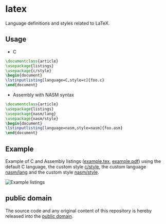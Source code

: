 latex
=====

Language definitions and styles related to LaTeX.

Usage
-----

* C

```latex
\documentclass{article}
\usepackage{listings}
\usepackage{c/style}
\begin{document}
\lstinputlisting[language=C,style=c]{foo.c}
\end{document}
```

* Assembly with NASM syntax

```latex
\documentclass{article}
\usepackage{listings}
\usepackage{nasm/lang}
\usepackage{nasm/style}
\begin{document}
\lstinputlisting[language=nasm,style=nasm]{foo.asm}
\end{document}
```

Example
-------

Example of C and Assembly listings ([example.tex], [example.pdf]) using the default C language, the custom style [c/style], the custom language [nasm/lang] and the custom style [nasm/style].

[example.tex]: example/example.tex
[example.pdf]: https://raw.github.com/mewpaper/latex/master/example/example.pdf
[c/style]: c/style.sty
[nasm/lang]: nasm/lang.sty
[nasm/style]: nasm/style.sty

![Example listings](https://raw.github.com/mewpaper/latex/master/example/example.png)

public domain
-------------

The source code and any original content of this repository is hereby released into the [public domain].

[public domain]: https://creativecommons.org/publicdomain/zero/1.0/
